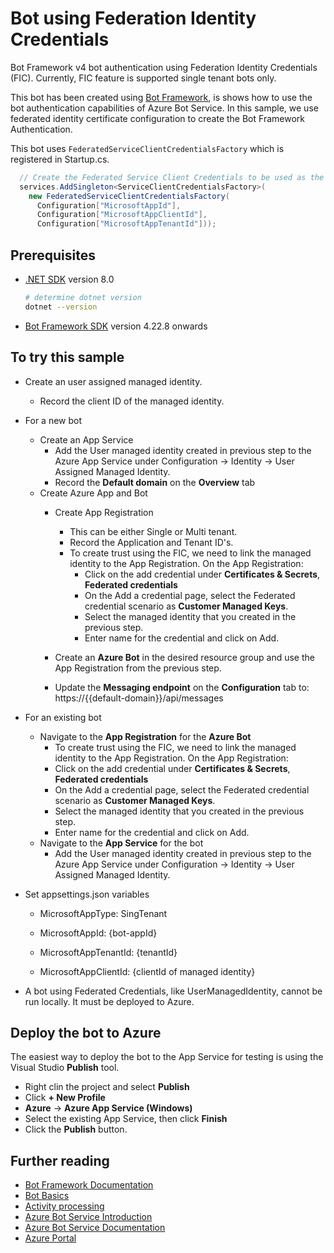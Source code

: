 ﻿# Bot using Federation Identity Credentials

Bot Framework v4 bot authentication using Federation Identity Credentials (FIC). Currently, FIC feature is supported single tenant bots only.

This bot has been created using [Bot Framework](https://dev.botframework.com/), is shows how to use the bot authentication capabilities of Azure Bot Service. In this sample, we use federated identity certificate configuration to create the Bot Framework Authentication.

This bot uses `FederatedServiceClientCredentialsFactory` which is registered in Startup.cs.

```csharp
  // Create the Federated Service Client Credentials to be used as the ServiceClientCredentials for the Bot Framework SDK.
  services.AddSingleton<ServiceClientCredentialsFactory>(
    new FederatedServiceClientCredentialsFactory(
      Configuration["MicrosoftAppId"],
      Configuration["MicrosoftAppClientId"],
      Configuration["MicrosoftAppTenantId"]));
```

## Prerequisites

- [.NET SDK](https://dotnet.microsoft.com/download) version 8.0

  ```bash
  # determine dotnet version
  dotnet --version
  ```

- [Bot Framework SDK](https://github.com/microsoft/botbuilder-dotnet/releases) version 4.22.8 onwards


## To try this sample

- Create an user assigned managed identity.
  - Record the client ID of the managed identity.

- For a new bot
  - Create an App Service
    - Add the User managed identity created in previous step to the Azure App Service under Configuration -> Identity -> User Assigned Managed Identity.
    - Record the **Default domain** on the **Overview** tab
  - Create Azure App and Bot
    - Create App Registration
      - This can be either Single or Multi tenant.
      - Record the Application and Tenant ID's.
      - To create trust using the FIC, we need to link the managed identity to the App Registration.  On the App Registration:
        - Click on the add credential under **Certificates & Secrets**, **Federated credentials**
        - On the Add a credential page, select the Federated credential scenario as **Customer Managed Keys**.
        - Select the managed identity that you created in the previous step.
        - Enter name for the credential and click on Add.
        
    - Create an **Azure Bot** in the desired resource group and use the App Registration from the previous step.
    - Update the **Messaging endpoint** on the **Configuration** tab to:  https://{{default-domain}}/api/messages

- For an existing bot
   - Navigate to the **App Registration** for the **Azure Bot**
     - To create trust using the FIC, we need to link the managed identity to the App Registration.  On the App Registration:
      - Click on the add credential under **Certificates & Secrets**, **Federated credentials**
      - On the Add a credential page, select the Federated credential scenario as **Customer Managed Keys**.
      - Select the managed identity that you created in the previous step.
      - Enter name for the credential and click on Add.
   - Navigate to the **App Service** for the bot 
     - Add the User managed identity created in previous step to the Azure App Service under Configuration -> Identity -> User Assigned Managed Identity.
   
- Set appsettings.json variables

  - MicrosoftAppType: SingTenant

  - MicrosoftAppId: {bot-appId}

  - MicrosoftAppTenantId: {tenantId}

  - MicrosoftAppClientId: {clientId of managed identity}

- A bot using Federated Credentials, like UserManagedIdentity, cannot be run locally.  It must be deployed to Azure.

## Deploy the bot to Azure

The easiest way to deploy the bot to the App Service for testing is using the Visual Studio **Publish** tool.
- Right clin the project and select **Publish**
- Click **+ New Profile**
- **Azure** -> **Azure App Service (Windows)**
- Select the existing App Service, then click **Finish**
- Click the **Publish** button.

## Further reading

- [Bot Framework Documentation](https://docs.botframework.com)
- [Bot Basics](https://docs.microsoft.com/azure/bot-service/bot-builder-basics?view=azure-bot-service-4.0)
- [Activity processing](https://docs.microsoft.com/en-us/azure/bot-service/bot-builder-concept-activity-processing?view=azure-bot-service-4.0)
- [Azure Bot Service Introduction](https://docs.microsoft.com/azure/bot-service/bot-service-overview-introduction?view=azure-bot-service-4.0)
- [Azure Bot Service Documentation](https://docs.microsoft.com/azure/bot-service/?view=azure-bot-service-4.0)
- [Azure Portal](https://portal.azure.com)
